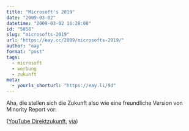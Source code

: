 ```yaml
---
title: "Microsoft's 2019"
date: "2009-03-02"
datetime: "2009-03-02 16:28:08"
id: "5858"
slug: "microsofts-2019"
url: "https://eay.cc/2009/microsofts-2019/"
author: "eay"
format: "post"
tags:
  - microsoft
  - werbung
  - zukunft
meta:
  - yourls_shorturl: "https://eay.li/9d"
---
```


Aha, die stellen sich die Zukunft also wie eine freundliche Version von Minority Report vor:

 ([YouTube Direktzukunft](http://www.youtube.com/watch?v=rxVS5nYFnkA), [via](http://www.werbeblogger.de/2009/03/02/microsofts-zukunftsblick/))
